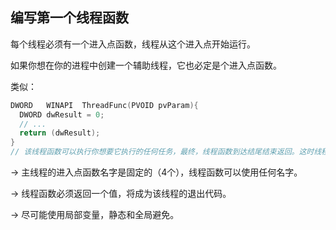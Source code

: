 ## 编写第一个线程函数

每个线程必须有一个进入点函数，线程从这个进入点开始运行。

如果你想在你的进程中创建一个辅助线程，它也必定是个进入点函数。

类似：

```c++
DWORD	WINAPI	ThreadFunc(PVOID pvParam){
  DWORD	dwResult = 0;
  // ...
  return (dwResult);
}
// 该线程函数可以执行你想要它执行的任何任务，最终，线程函数到达结尾结束返回。这时线程终止运行，该堆栈的内存被释放，线程的内核对象的使用计数递减。
```

->	主线程的进入点函数名字是固定的（4个），线程函数可以使用任何名字。

->	线程函数必须返回一个值，将成为该线程的退出代码。

->	尽可能使用局部变量，静态和全局避免。

